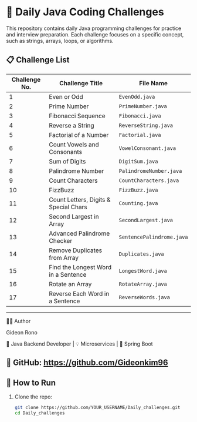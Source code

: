 # 🧠 Daily Java Coding Challenges

This repository contains daily Java programming challenges for practice and interview preparation. Each challenge focuses on a specific concept, such as strings, arrays, loops, or algorithms.

## 📋 Challenge List

| Challenge No. | Challenge Title                        | File Name                    |
|---------------|----------------------------------------|------------------------------|
| 1             | Even or Odd                            | `EvenOdd.java`               |
| 2             | Prime Number                           | `PrimeNumber.java`           |
| 3             | Fibonacci Sequence                     | `Fibonacci.java`             |
| 4             | Reverse a String                       | `ReverseString.java`         |
| 5             | Factorial of a Number                  | `Factorial.java`             |
| 6             | Count Vowels and Consonants            | `VowelConsonant.java`        |
| 7             | Sum of Digits                          | `DigitSum.java`              |
| 8             | Palindrome Number                      | `PalindromeNumber.java`      |
| 9             | Count Characters                       | `CountCharacters.java`       |
| 10            | FizzBuzz                               | `FizzBuzz.java`              |
| 11            | Count Letters, Digits & Special Chars  | `Counting.java`              |
| 12            | Second Largest in Array                | `SecondLargest.java`         |
| 13            | Advanced Palindrome Checker            | `SentencePalindrome.java`    |
| 14            | Remove Duplicates from Array           | `Duplicates.java`            |
| 15            | Find the Longest Word in a Sentence    | `LongestWord.java`           |
| 16            | Rotate an Array                        | `RotateArray.java`           |
| 17            | Reverse Each Word in a Sentence        | `ReverseWords.java`          |

------
👨‍💻 Author

Gideon Rono

💼 Java Backend Developer | 💡 Microservices | 🔁 Spring Boot

🔗 GitHub: https://github.com/Gideonkim96
-----

## 🚀 How to Run

1. Clone the repo:
   ```bash
   git clone https://github.com/YOUR_USERNAME/Daily_challenges.git
   cd Daily_challenges
